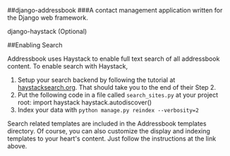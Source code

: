 ##django-addressbook 
###A contact management application written for the Django web framework.

<div class="wikistyle>

Addressbook is intended to be a fully pluggable Django application. By this we mean that everything you need to get going - including template files and static media - will be included. Customize as much as you want, but the idea here is to get you up and running as fast as possible.

NOTE: This software is in a pre-alpha state. If you make use out of pieces of this application, by all means, have at it. Be warned, however, that this version will be going through some substantive changes fairly quickly, so if you need the code for a production environment, consider forking.

##Dependencies

[django-haystack](http://github.com/toastdriven/django-haystack/) (Optional)

##Enabling Search

Addressbook uses Haystack to enable full text search of all addressbook content. To enable search with Haystack,

1) Setup your search backend by following the tutorial at [haystacksearch.org](http://haystacksearch.org/docs/tutorial.html#initial-setup). That should take you to the end of their Step 2.
2) Put the following code in a file called `search_sites.py` at your project root:
	import haystack
	haystack.autodiscover()
3) Index your data with `python manage.py reindex --verbosity=2`

Search related templates are included in the Addressbook templates directory. Of course, you can also customize the display and indexing templates to your heart's content. Just follow the instructions at the link above.

</div><!--/.wikistyle-->
